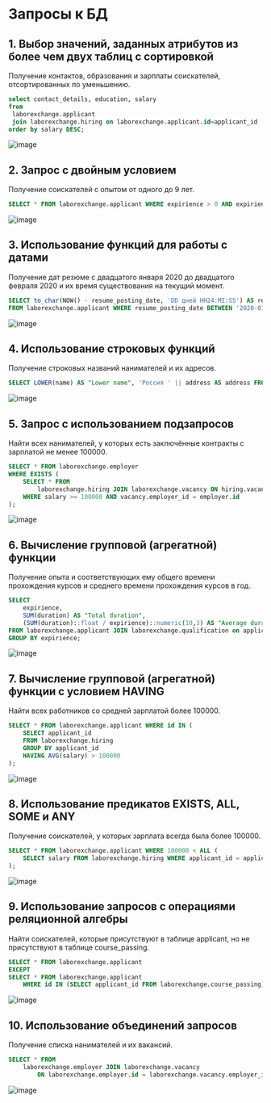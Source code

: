 # Запросы к БД

## 1. Выбор значений, заданных атрибутов из более чем двух таблиц с сортировкой

Получение контактов, образования и зарплаты соискателей, отсортированных по
уменьшению.

```SQL
select contact_details, education, salary
from
 laborexchange.applicant
 join laborexchange.hiring on laborexchange.applicant.id=applicant_id
order by salary DESC;
```
![image](https://user-images.githubusercontent.com/43097289/121584703-6e289780-ca3a-11eb-8cf3-db2fab5120f8.png)

## 2. Запрос с двойным условием

Получение соискателей с опытом от одного до 9 лет.

```SQL
SELECT * FROM laborexchange.applicant WHERE expirience > 0 AND expirience < 10;
```
![image](https://user-images.githubusercontent.com/43097289/121583920-8fd54f00-ca39-11eb-9f72-0fa29d9b413a.png)

## 3. Использование функций для работы с датами

Получение дат резюме с двадцатого января 2020 до двадцатого февраля 2020 и
их время существования на текущий момент.

```SQL
SELECT to_char(NOW() - resume_posting_date, 'DD дней HH24:MI:SS') AS resume_age, resume_posting_date
FROM laborexchange.applicant WHERE resume_posting_date BETWEEN '2020-01-20' AND '2020-02-20';
```
![image](https://user-images.githubusercontent.com/43097289/121586372-433f4300-ca3c-11eb-9a91-c828316c4029.png)

## 4. Использование строковых функций

Получение строковых названий нанимателей и их адресов.

```SQL
SELECT LOWER(name) AS "Lower name", 'Россия ' || address AS address FROM laborexchange.employer;
```
![image](https://user-images.githubusercontent.com/43097289/121587030-058eea00-ca3d-11eb-814d-76c890a35045.png)

## 5. Запрос с использованием подзапросов

Найти всех нанимателей, у которых есть заключённые контракты с зарплатой не
менее 100000.

```SQL
SELECT * FROM laborexchange.employer
WHERE EXISTS (
    SELECT * FROM 
        laborexchange.hiring JOIN laborexchange.vacancy ON hiring.vacancy_id = vacancy.id
    WHERE salary >= 100000 AND vacancy.employer_id = employer.id
);
```
![image](https://user-images.githubusercontent.com/43097289/121587838-e2b10580-ca3d-11eb-935e-bde8bb13b2d4.png)

## 6. Вычисление групповой (агрегатной) функции

Получение опыта и соответствующих ему общего времени прохождения курсов и
среднего времени прохождения курсов в год.

```SQL
SELECT
	expirience,
	SUM(duration) AS "Total duration",
	(SUM(duration)::float / expirience)::numeric(10,3) AS "Average duration per year"
FROM laborexchange.applicant JOIN laborexchange.qualification on applicant.qualification_id = qualification.id
GROUP BY expirience;
```
![image](https://user-images.githubusercontent.com/43097289/121590313-daa69500-ca40-11eb-8985-b67cb7c0da61.png)

## 7. Вычисление групповой (агрегатной) функции с условием HAVING

Найти всех работников со средней зарплатой более 100000.

```SQL
SELECT * FROM laborexchange.applicant WHERE id IN (
	SELECT applicant_id
	FROM laborexchange.hiring
	GROUP BY applicant_id
	HAVING AVG(salary) > 100000
);
```
![image](https://user-images.githubusercontent.com/43097289/121589602-ef365d80-ca3f-11eb-942e-4dfe3c569d35.png)

## 8. Использование предикатов EXISTS, ALL, SOME и ANY

Получение соискателей, у которых зарплата всегда была более 100000.

```SQL
SELECT * FROM laborexchange.applicant WHERE 100000 < ALL (
    SELECT salary FROM laborexchange.hiring WHERE applicant_id = applicant.id
);
```
![image](https://user-images.githubusercontent.com/43097289/121592193-0c206000-ca43-11eb-962a-314c58a1e215.png)

## 9. Использование запросов с операциями реляционной алгебры

Найти соискателей, которые присутствуют в таблице applicant, но не присутствуют
в таблице course_passing.

```SQL
SELECT * FROM laborexchange.applicant
EXCEPT
SELECT * FROM laborexchange.applicant
    WHERE id IN (SELECT applicant_id FROM laborexchange.course_passing);
```
![image](https://user-images.githubusercontent.com/43097289/121593755-e98f4680-ca44-11eb-8d11-8b47f3c66ca0.png)

## 10. Использование объединений запросов

Получение списка нанимателей и их вакансий.

```SQL
SELECT * FROM
    laborexchange.employer JOIN laborexchange.vacancy
        ON laborexchange.employer.id = laborexchange.vacancy.employer_id;
```
![image](https://user-images.githubusercontent.com/43097289/121595287-cbc2e100-ca46-11eb-82a8-9a85d19d0a04.png)
